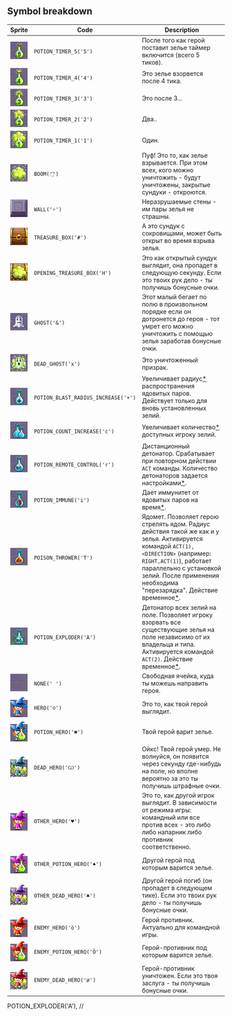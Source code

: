 <meta charset="UTF-8">

## Symbol breakdown
| Sprite | Code | Description |
| -------- | -------- | -------- |
|<img src="https://github.com/codenjoyme/codenjoy-mollymage/raw/master/src/main/webapp/resources/mollymage/sprite/potion_timer_5.png" style="width:40px;" /> | `POTION_TIMER_5('5')` | После того как герой поставит зелье таймер включится (всего 5 тиков). | 
|<img src="https://github.com/codenjoyme/codenjoy-mollymage/raw/master/src/main/webapp/resources/mollymage/sprite/potion_timer_4.png" style="width:40px;" /> | `POTION_TIMER_4('4')` | Это зелье взорвется после 4 тика. | 
|<img src="https://github.com/codenjoyme/codenjoy-mollymage/raw/master/src/main/webapp/resources/mollymage/sprite/potion_timer_3.png" style="width:40px;" /> | `POTION_TIMER_3('3')` | Это после 3... | 
|<img src="https://github.com/codenjoyme/codenjoy-mollymage/raw/master/src/main/webapp/resources/mollymage/sprite/potion_timer_2.png" style="width:40px;" /> | `POTION_TIMER_2('2')` | Два.. | 
|<img src="https://github.com/codenjoyme/codenjoy-mollymage/raw/master/src/main/webapp/resources/mollymage/sprite/potion_timer_1.png" style="width:40px;" /> | `POTION_TIMER_1('1')` | Один. | 
|<img src="https://github.com/codenjoyme/codenjoy-mollymage/raw/master/src/main/webapp/resources/mollymage/sprite/boom.png" style="width:40px;" /> | `BOOM('҉')` | Пуф! Это то, как зелье взрывается. При этом всех, кого можно уничтожить - будут уничтожены, закрытые сундуки - откроются. | 
|<img src="https://github.com/codenjoyme/codenjoy-mollymage/raw/master/src/main/webapp/resources/mollymage/sprite/wall.png" style="width:40px;" /> | `WALL('☼')` | Неразрушаемые стены - им пары зелья не страшны. | 
|<img src="https://github.com/codenjoyme/codenjoy-mollymage/raw/master/src/main/webapp/resources/mollymage/sprite/treasure_box.png" style="width:40px;" /> | `TREASURE_BOX('#')` | А это сундук с сокровищами, может быть открыт во время взрыва зелья. | 
|<img src="https://github.com/codenjoyme/codenjoy-mollymage/raw/master/src/main/webapp/resources/mollymage/sprite/opening_treasure_box.png" style="width:40px;" /> | `OPENING_TREASURE_BOX('H')` | Это как открытый сундук выглядит, она пропадет в следующую секунду. Если это твоих рук дело - ты получишь бонусные очки. | 
|<img src="https://github.com/codenjoyme/codenjoy-mollymage/raw/master/src/main/webapp/resources/mollymage/sprite/ghost.png" style="width:40px;" /> | `GHOST('&')` | Этот малый бегает по полю в произвольном порядке если он дотронется до героя - тот умрет его можно уничтожить с помощью зелья заработав бонусные очки. | 
|<img src="https://github.com/codenjoyme/codenjoy-mollymage/raw/master/src/main/webapp/resources/mollymage/sprite/dead_ghost.png" style="width:40px;" /> | `DEAD_GHOST('x')` | Это уничтоженный призрак. | 
|<img src="https://github.com/codenjoyme/codenjoy-mollymage/raw/master/src/main/webapp/resources/mollymage/sprite/potion_blast_radius_increase.png" style="width:40px;" /> | `POTION_BLAST_RADIUS_INCREASE('+')` | Увеличивает радиус[*](index.md#ask) распространения ядовитых паров. Действует только для вновь установленных зелий. | 
|<img src="https://github.com/codenjoyme/codenjoy-mollymage/raw/master/src/main/webapp/resources/mollymage/sprite/potion_count_increase.png" style="width:40px;" /> | `POTION_COUNT_INCREASE('c')` | Увеличивает количество[*](index.md#ask) доступных игроку зелий. | 
|<img src="https://github.com/codenjoyme/codenjoy-mollymage/raw/master/src/main/webapp/resources/mollymage/sprite/potion_remote_control.png" style="width:40px;" /> | `POTION_REMOTE_CONTROL('r')` | Дистанционный детонатор. Срабатывает при повторном действии `ACT` команды. Количество детонаторов задается настройками[*](index.md#ask). | 
|<img src="https://github.com/codenjoyme/codenjoy-mollymage/raw/master/src/main/webapp/resources/mollymage/sprite/potion_immune.png" style="width:40px;" /> | `POTION_IMMUNE('i')` | Дает иммунитет от ядовитых паров на время[*](index.md#ask). | 
|<img src="https://github.com/codenjoyme/codenjoy-mollymage/raw/master/src/main/webapp/resources/mollymage/sprite/poison_thrower.png" style="width:40px;" /> | `POISON_THROWER('T')` | Ядомет. Позволяет герою стрелять ядом. Радиус действия такой же как и у зелья. Активируется командой `АСТ(1),<DIRECTION>` (например: `RIGHT,ACT(1)`), работает параллельно с установкой зелий. После применения необходима "перезарядка". Действие временное[*](index.md#ask). | 
|<img src="https://github.com/codenjoyme/codenjoy-mollymage/raw/master/src/main/webapp/resources/mollymage/sprite/potion_exploder.png" style="width:40px;" /> | `POTION_EXPLODER('A')` | Детонатор всех зелий на поле. Позволяет игроку взорвать все существующие зелья на поле независимо от их владельца и типа. Активируется командой `АСТ(2)`. Действие временное[*](index.md#ask). | 
|<img src="https://github.com/codenjoyme/codenjoy-mollymage/raw/master/src/main/webapp/resources/mollymage/sprite/none.png" style="width:40px;" /> | `NONE(' ')` | Cвободная ячейка, куда ты можешь направить героя. | 
|<img src="https://github.com/codenjoyme/codenjoy-mollymage/raw/master/src/main/webapp/resources/mollymage/sprite/hero.png" style="width:40px;" /> | `HERO('☺')` | Это то, как твой герой выглядит. | 
|<img src="https://github.com/codenjoyme/codenjoy-mollymage/raw/master/src/main/webapp/resources/mollymage/sprite/potion_hero.png" style="width:40px;" /> | `POTION_HERO('☻')` | Твой герой варит зелье. | 
|<img src="https://github.com/codenjoyme/codenjoy-mollymage/raw/master/src/main/webapp/resources/mollymage/sprite/dead_hero.png" style="width:40px;" /> | `DEAD_HERO('Ѡ')` | Ойкс! Твой герой умер. Не волнуйся, он появится через секунду где-нибудь на поле, но вполне вероятно за это ты получишь штрафные очки. | 
|<img src="https://github.com/codenjoyme/codenjoy-mollymage/raw/master/src/main/webapp/resources/mollymage/sprite/other_hero.png" style="width:40px;" /> | `OTHER_HERO('♥')` | Это то, как другой игрок выглядит. В зависимости от режима игры: командный или все против всех - это либо либо напарник либо противник соответственно. | 
|<img src="https://github.com/codenjoyme/codenjoy-mollymage/raw/master/src/main/webapp/resources/mollymage/sprite/other_potion_hero.png" style="width:40px;" /> | `OTHER_POTION_HERO('♠')` | Другой герой под которым варится зелье. | 
|<img src="https://github.com/codenjoyme/codenjoy-mollymage/raw/master/src/main/webapp/resources/mollymage/sprite/other_dead_hero.png" style="width:40px;" /> | `OTHER_DEAD_HERO('♣')` | Другой герой погиб (он пропадет в следующем тике). Если это твоих рук дело - ты получишь бонусные очки. | 
|<img src="https://github.com/codenjoyme/codenjoy-mollymage/raw/master/src/main/webapp/resources/mollymage/sprite/enemy_hero.png" style="width:40px;" /> | `ENEMY_HERO('ö')` | Герой противник. Актуально для командной игры. | 
|<img src="https://github.com/codenjoyme/codenjoy-mollymage/raw/master/src/main/webapp/resources/mollymage/sprite/enemy_potion_hero.png" style="width:40px;" /> | `ENEMY_POTION_HERO('Ö')` | Герой-противник под которым варится зелье. | 
|<img src="https://github.com/codenjoyme/codenjoy-mollymage/raw/master/src/main/webapp/resources/mollymage/sprite/enemy_dead_hero.png" style="width:40px;" /> | `ENEMY_DEAD_HERO('ø')` | Герой-противник уничтожен. Если это твоя заслуга - ты получишь бонусные очки. | 


POTION_EXPLODER('A'),              // 


